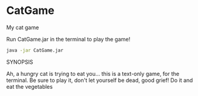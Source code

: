 # CatGame
My cat game

Run CatGame.jar in the terminal to play the game!

```bash
java -jar CatGame.jar
```

SYNOPSIS

Ah, a hungry cat is trying to eat you... this is a text-only game, for the terminal. Be sure to play it, don't let yourself be dead, good grief! Do it and eat the vegetables
